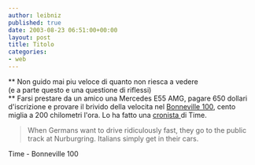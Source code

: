 ```yaml
---
author: leibniz
published: true
date: 2003-08-23 06:51:00+00:00
layout: post
title: Titolo
categories:
- web
---
```


 ** Non guido mai piu veloce di quanto non riesca a vedere   
(e a parte questo e una questione di riflessi)   
**   Farsi prestare da un amico una  Mercedes E55 AMG, pagare 650 dollari d'iscrizione e provare il brivido della velocita nel  [ Bonneville 100](http://www.openroadracing.com/html/bonneville_100.html), cento miglia a 200 chilometri l'ora. Lo ha fatto una  [ cronista ](http://www.time.com/time/globalbusiness/article/0,9171,1101030825-476428,00.html)di Time.

>  
> 
> When Germans want to drive ridiculously fast, they go to the public track at Nurburgring. Italians simply get in their cars. 

Time - Bonneville 100
